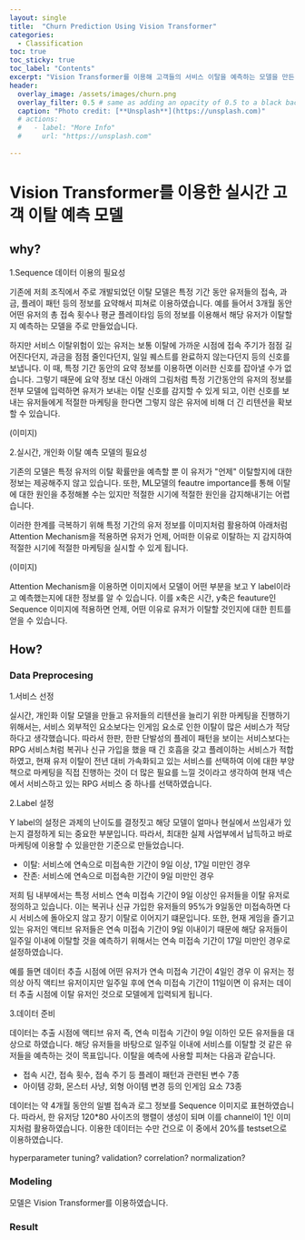 ```yaml
---
layout: single
title:  "Churn Prediction Using Vision Transformer"
categories:
  - Classification
toc: true
toc_sticky: true
toc_label: "Contents"
excerpt: "Vision Transformer를 이용해 고객들의 서비스 이탈을 예측하는 모델을 만든 프로젝트에 대한 소개 페이지 입니다."
header:
  overlay_image: /assets/images/churn.png
  overlay_filter: 0.5 # same as adding an opacity of 0.5 to a black background
  caption: "Photo credit: [**Unsplash**](https://unsplash.com)"
  # actions:
  #   - label: "More Info"
  #     url: "https://unsplash.com"
  
---
```



    

# Vision Transformer를 이용한 실시간 고객 이탈 예측 모델

## why?

1.Sequence 데이터 이용의 필요성

기존에 저희 조직에서 주로 개발되었던 이탈 모델은 특정 기간 동안 유저들의 접속, 과금, 플레이 패턴 등의 정보를 요약해서 피쳐로 이용하였습니다.
예를 들어서 3개월 동안 어떤 유저의 총 접속 횟수나 평균 플레이타임 등의 정보를 이용해서 해당 유저가 이탈할지 예측하는 모델을 주로 만들었습니다.

하지만 서비스 이탈위험이 있는 유저는 보통 이탈에 가까운 시점에 접속 주기가 점점 길어진다던지, 과금을 점점 줄인다던지, 일일 퀘스트를 완료하지 않는다던지 등의 신호를 보냅니다.
이 때, 특정 기간 동안의 요약 정보를 이용하면 이러한 신호를 잡아낼 수가 없습니다.
그렇기 때문에 요약 정보 대신 아래의 그림처럼 특정 기간동안의 유저의 정보를 전부 모델에 입력하면 유저가 보내는 이탈 신호를 감지할 수 있게 되고, 
이런 신호를 보내는 유저들에게 적절한 마케팅을 한다면 그렇지 않은 유저에 비해 더 긴 리텐션을 확보할 수 있습니다.


(이미지)

2.실시간, 개인화 이탈 예측 모델의 필요성

기존의 모델은 특정 유저의 이탈 확률만을 예측할 뿐 이 유저가 "언제" 이탈할지에 대한 정보는 제공해주지 않고 있습니다. 또한, ML모델의 feautre importance를 통해
이탈에 대한 원인을 추정해볼 수는 있지만 적절한 시기에 적절한 원인을 감지해내기는 어렵습니다.

이러한 한계를 극복하기 위해 특정 기간의 유저 정보를 이미지처럼 활용하여 아래처럼 Attention Mechanism을 적용하면 유저가 언제, 어떠한 이유로 이탈하는 지 감지하여 적절한 시기에 적절한 마케팅을 실시할 수 있게 됩니다. 

(이미지)

Attention Mechanism을 이용하면 이미지에서 모델이 어떤 부분을 보고 Y label이라고 예측했는지에 대한 정보를 알 수 있습니다. 
이를 x축은 시간, y축은 feauture인 Sequence 이미지에 적용하면 언제, 어떤 이유로 유저가 이탈할 것인지에 대한 힌트를 얻을 수 있습니다.


## How?

### Data Preprocesing

1.서비스 선정

실시간, 개인화 이탈 모델을 만들고 유저들의 리텐션을 늘리기 위한 마케팅을 진행하기 위해서는, 서비스 외부적인 요소보다는 인게임 요소로 인한 이탈이 많은 서비스가 적당하다고 생각했습니다.
따라서 한판, 한판 단발성의 플레이 패턴을 보이는 서비스보다는 RPG 서비스처럼 복귀나 신규 가입을 했을 때 긴 호흡을 갖고 플레이하는 서비스가 적합하였고,
현재 유저 이탈이 전년 대비 가속화되고 있는 서비스를 선택하여 이에 대한 부양책으로 마케팅을 직접 진행하는 것이 더 많은 필요를 느낄 것이라고 생각하여 현재 넥슨에서 서비스하고 있는 RPG 서비스 중 하나를 선택하였습니다.

2.Label 설정

Y label의 설정은 과제의 난이도를 결정짓고 해당 모델이 얼마나 현실에서 쓰임새가 있는지 결정하게 되는 중요한 부분입니다. 따라서, 최대한 실제 사업부에서 납득하고 바로 마케팅에 이용할 수 있을만한 기준으로 만들었습니다.

* 이탈: 서비스에 연속으로 미접속한 기간이 9일 이상, 17일 미만인 경우
* 잔존: 서비스에 연속으로 미접속한 기간이 9일 미만인 경우

저희 팀 내부에서는 특정 서비스 연속 미접속 기간이 9일 이상인 유저들을 이탈 유저로 정의하고 있습니다. 이는 복귀나 신규 가입한 유저들의 95%가 9일동안 미접속하면 다시 서비스에 돌아오지 않고 장기 이탈로 이어지기 떄문입니다. 또한, 현재 게임을 즐기고 있는 유저인 액티브 유저들은 연속 미접속 기간이 9일 이내이기 때문에 해당 유저들이 일주일 이내에 이탈할 것을 예측하기 위해서는 연속 미접속 기간이 17일 미만인 경우로 설정하였습니다.

예를 들면 데이터 추츨 시점에 어떤 유저가 연속 미접속 기간이 4일인 경우 이 유저는 정의상 아직 액티브 유저이지만 일주일 후에 연속 미접속 기간이 11일이면 이 유저는 데이터 추출 시점에 이탈 유저인 것으로 모델에게 입력되게 됩니다.

3.데이터 준비

데이터는 추출 시점에 액티브 유저 즉, 연속 미접속 기간이 9일 이하인 모든 유저들을 대상으로 하였습니다. 해당 유저들을 바탕으로 일주일 이내에 서비스를 이탈할 것 같은 유저들을 예측하는 것이 목표입니다.
이탈을 예측에 사용할 피쳐는 다음과 같습니다.

* 접속 시간, 접속 횟수, 접속 주기 등 플레이 패턴과 관련된 변수 7종
* 아이템 강화, 몬스터 사냥, 외형 아이템 변경 등의 인게임 요소 73종

데이터는 약 4개월 동안의 일별 접속과 로그 정보를 Sequence 이미지로 표현하였습니다. 따라서, 한 유저당 120*80 사이즈의 행렬이 생성이 되며 이를 channel이 1인 이미지처럼 활용하였습니다.
이용한 데이터는 수만 건으로 이 중에서 20%를 testset으로 이용하였습니다.

hyperparameter tuning?
validation?
correlation?
normalization?

### Modeling

모델은 Vision Transformer를 이용하였습니다. 


### Result





